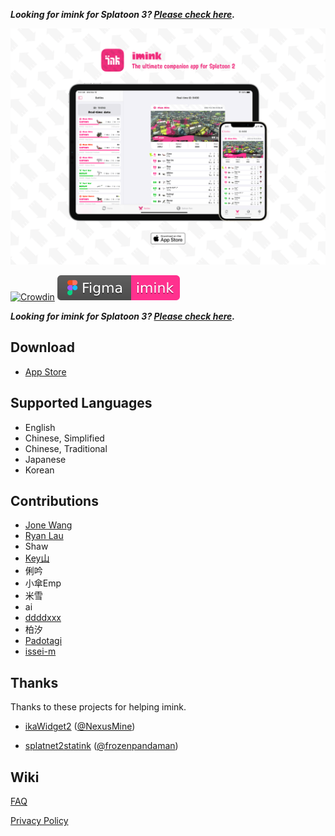 ***Looking for imink for Splatoon 3? [Please check here](https://github.com/imink-app).***

![Preview](./Resources/Preview.png)

[![Crowdin](https://badges.crowdin.net/imink/localized.svg)](https://crowdin.com/project/imink)
[![Crowdin](./Resources/Figma-imink.svg)](https://www.figma.com/file/87iBo261FZDyV86INCu3VU/imink.app?node-id=2813%3A32170)

***Looking for imink for Splatoon 3? [Please check here](https://github.com/imink-app).***

## Download

* [App Store](https://apps.apple.com/app/id1530006671)

## Supported Languages

* English
* Chinese, Simplified
* Chinese, Traditional
* Japanese
* Korean


## Contributions

* [Jone Wang](https://twitter.com/JoneWang)
* [Ryan Lau](https://twitter.com/oueryan)
* Shaw
* [Key山](https://weibo.com/alicemegatron)
* 俐吟
* 小傘Emp
* 米雪
* ai
* [ddddxxx](https://github.com/ddddxxx)
* 柏汐
* [Padotagi](https://twitter.com/wonno68)
* [issei-m](https://twitter.com/Issei_M)

## Thanks

Thanks to these projects for helping imink.

* [ikaWidget2](https://play.google.com/store/apps/details?id=com.flapg.ikawidget2) ([@NexusMine](https://twitter.com/NexusMine)) 

* [splatnet2statink](https://github.com/frozenpandaman/splatnet2statink) ([@frozenpandaman](https://twitter.com/frozenpandaman))

## Wiki

[FAQ](https://github.com/JoneWang/imink/wiki/FAQ)

[Privacy Policy](https://github.com/JoneWang/imink/wiki/Privacy-Policy)
